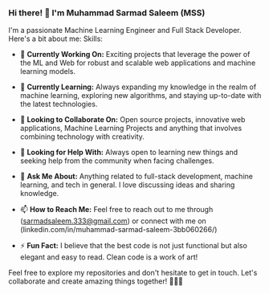 ### Hi there! 👋 I'm  Muhammad Sarmad Saleem (MSS)

I'm a passionate Machine Learning Engineer and Full Stack Developer. Here's a bit about me:
Skills:


- 🔭 **Currently Working On:** Exciting projects that leverage the power of the ML and Web for robust and scalable web applications and machine learning models.

- 🌱 **Currently Learning:** Always expanding my knowledge in the realm of machine learning, exploring new algorithms, and staying up-to-date with the latest technologies.

- 👯 **Looking to Collaborate On:** Open source projects, innovative web applications, Machine Learning Projects and anything that involves combining technology with creativity.

- 🤔 **Looking for Help With:** Always open to learning new things and seeking help from the community when facing challenges.

- 💬 **Ask Me About:** Anything related to full-stack development, machine learning, and tech in general. I love discussing ideas and sharing knowledge.

- 📫 **How to Reach Me:** Feel free to reach out to me through (sarmadsaleem.333@gmail.com) or connect with me on (linkedin.com/in/muhammad-sarmad-saleem-3bb060266/)


- ⚡ **Fun Fact:** I believe that the best code is not just functional but also elegant and easy to read. Clean code is a work of art!

Feel free to explore my repositories and don't hesitate to get in touch. Let's collaborate and create amazing things together! 👨‍💻✨


